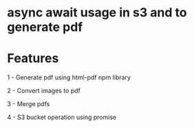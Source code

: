 # async await usage in s3 and to generate pdf

# Features 

1 - Generate pdf using html-pdf npm library

2 - Convert images to pdf

3 - Merge pdfs

4 - S3 bucket operation using promise
